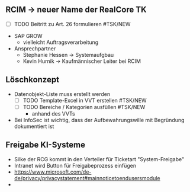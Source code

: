 ## RCIM -> neuer Name der RealCore TK
- [ ] TODO Beitritt zu Art. 26 formulieren #TSK/NEW 
- SAP GROW
	- vielleicht Auftragsverarbeitung
- Ansprechpartner
	- Stephanie Hessen -> Systemaufgbau
	- Kevin Hurnik -> Kaufmännischer Leiter bei RCIM
## Löschkonzept
- Datenobjekt-Liste muss erstellt werden
	- [ ] TODO Template-Excel in VVT erstellen #TSK/NEW
	- [ ] TODO Bereiche / Kategorien ausfüllen #TSK/NEW
		- anhand des VVTs 
- Bei InfoSec ist wichtig, dass der Aufbewahrungswille mit Begründung dokumentiert ist
## Freigabe KI-Systeme
- Silke der RCG kommt in den Verteiler für Ticketart "System-Freigabe"
- Intranet wird Button für Freigabeprozess einfügen
- https://www.microsoft.com/de-de/privacy/privacystatement#mainnoticetoendusersmodule
- 